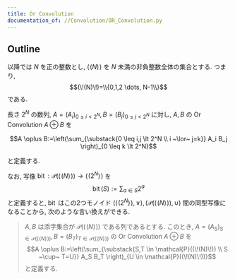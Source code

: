 ```yaml
---
title: Or Convolution
documentation_of: //Convolution/OR_Convolution.py
---
```


## Outline

以降では $N$ を正の整数とし, $(\!(N)\!)$ を $N$ 未満の非負整数全体の集合とする. つまり,
$$(\!(N)\!)=\\{0,1,2 \dots, N-1\\}$$
である.

長さ $2^N$ の数列, $A=(A_i)_{0 \leq i \lt 2^N}, B=(B_j)_{0 \leq j \lt 2^N}$ に対し, $A,B$ の Or Convolution $A \oplus B$ を

$$A \oplus B:=\left(\sum_{\substack{0 \leq i,j \lt 2^N \\ i ~\lor~ j=k}} A_i B_j \right)_{0 \leq k \lt 2^N}$$

と定義する.

なお, 写像 $\operatorname{bit}: \mathcal{P}((\!(N)\!)) \to (\!(2^N)\!)$ を
$$\operatorname{bit}(S):=\sum_{a \in S} 2^a$$
と定義すると, $\operatorname{bit}$ はこの2つモノイド $((\!(2^N)\!), \lor), (\mathcal{P}((\!(N)\!)), \cup)$ 間の同型写像になることから, 次のような言い換えができる.

> $A,B$ は添字集合が $\mathcal{P}((\!(N)\!))$ である列であるとする.
> このとき, $A=(A_S)_{S \in \mathcal{P}((\!(N)\!))}, B=(B_T)_{T \in \mathcal{P}((\!(N)\!))}$ の Or Convolution $A \oplus B$ を
> $$A \oplus B:=\left(\sum_{\substack{S,T \in \mathcal{P}((\!(N)\!)) \\ S ~\cup~ T=U}} A_S B_T \right)_{U \in \mathcal{P}((\!(N)\!))}$$
> と定義する.
